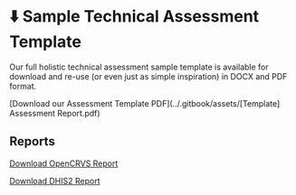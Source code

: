 # ⬇️ Sample Technical Assessment Template

Our full holistic technical assessment sample template is available for download and re-use (or even just as simple inspiration) in DOCX and PDF format.&#x20;

[Download our Assessment Template PDF](../.gitbook/assets/[Template] Assessment Report.pdf)

## Reports


[Download OpenCRVS Report](../assets/reports/OpenCRVS-Holistic-Assessment-Report-v1-FINAL-PUBLIC.pdf)

[Download DHIS2 Report](../assets/reports/DHIS2-Holistic-Assessment-Report-v1-FINAL-PUBLIC.pdf)

